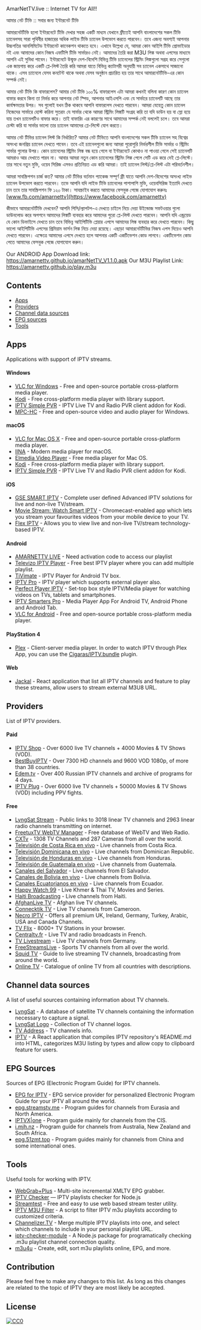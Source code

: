AmarNetTV.live :: Internet TV for All!!

আমার নেট টিভি :: সবার জন্য ইন্টারনেট টিভি

আমারনেটটিভি হলো ইন্টারনেটে টিভি দেখার সহজ একটি মাধ্যম যেখানে ফ্রীতেই আপনি বাংলাদেশের সকল টিভি চ্যানেলসহ সারা পৃথিবীর হাজারের অধিক লাইভ টিভি চ্যানেল উপভোগ করতে পারবেন। তবে এজন্য অবশ্যই আপনার উচ্চগতির আনলিমিটেড ইন্টারনেট কানেকশন থাকতে হবে। এখানে উল্লেখ্য যে, আমরা কোন আইপি টিভি প্রোভাইডার নই এবং আমাদের কোন নিজস্ব এফটিপি টিভি সার্ভারও নেই। আমাদের তৈরি করা M3U লিঙ্ক অথবা এপসের মাধ্যমে আপনি এই সুবিধা পাবেন। ইন্টারনেটে উন্মুক্ত দেশ-বিদেশি বিভিন্ন টিভি চ্যানেলের স্ট্রিমিং লিঙ্কগুলো সগ্রহ করে সেগুলো এক জায়গায় করে একটি প্লে-লিস্ট তৈরি করি আমরা যাতে বিভিন্ন ক্যাটাগরী অনুযায়ী সব চ্যানেল একসাথে সাজানো থাকে। এসব চ্যানেলে যেসব কনটেন্ট থাকে অথবা যেসব অনুষ্ঠান প্রচারিত হয় তার সাথে আমারনেটটিভি-এর কোন সম্পর্ক নেই। 

আমার নেট টিভি কি বাফারলেস?
আমার নেট টিভি ১০০% বাফারলেস এটা আমরা কখনই বলিনা কারণ কোন চ্যানেল বাফার করবে কিনা তা নির্ভর করে আপনার নেট স্পিড, আপনার আইএসপি এবং যে সার্ভারে চ্যানেলটি আছে তার কার্যক্ষমতার উপর। সব গুলোই যখন ঠিক থাকবে আপনি বাফারলেস দেখতে পারবেন। আমরা যেহেতু কোন চ্যানেল নিজেদের সার্ভারে হোস্ট করিনা সুতরাং যে সার্ভার থেকে আমরা স্ট্রিমিং লিঙ্কটি সংগ্রহ করি তা যদি ডাউন হয় বা স্লো হয়ে যায় তখন চ্যানেলটিও বাফার করে। তাই বাফারিং এর কারণের সাথে আমাদের সম্পর্ক নেই বললেই চলে। তবে আমরা চেস্টা করি যা সার্ভার ভালো তার চ্যানেল আমাদের প্লে-লিস্টে যোগ করতে।

আমার নেট টিভির চ্যানেল লিস্ট কি নির্ধারিত?
আমার নেট টিভিতে আপনি বাংলাদেশের সকল টিভি চ্যানেল সহ বিশ্বের অসংখ্য জনপ্রিয় চ্যানেল দেখতে পাবেন। তবে এই চ্যানেলগুলো জন্য আমরা পুরোপুরি নির্ভরশীল টিভি সার্ভার ও স্ট্রিমিং সার্ভার গুলোর উপর। কোন চ্যানেলের স্ট্রিমিং লিঙ্ক বন্ধ হয়ে গেলে বা ইন্টারনেটে কোথাও না পাওয়া গেলে সেই চ্যানেলটি আমরাও আর দেখাতে পারব না। আবার আমরা নতুন কোন চ্যানেলের স্ট্রিমিং লিঙ্ক পেলে সেটি এড করে দেই প্লে-লিস্টে। তার সাথে নতুন মুভি, ওয়েব সিরিজ এসবও প্রতিনিয়ত এড করি আমরা। তাই চ্যানেল লিস্ট/প্লে-লিস্ট এটা পরিবর্তনশীল।

আমরা সাবস্ক্রিপশন চার্জ কত? 
আমার নেট টিভির বর্তমান প্যাকেজ সম্পূর্ণ ফ্রী যাতে আপনি দেশ-বিদেশের অসংখ্য লাইভ চ্যানেল উপভোগ করতে পারবেন। তভে আপনি যদি লাইভ টিভি চ্যানেলের পাশাপাশি মুভি, ওয়েবসিরিজ ইত্যাদি দেখতে চান তবে তার সাবস্ক্রিপশন ফি ১২০ টাকা। সাবস্ক্রাইব করতে আমাদের ফেসবুক পেজে যোগাযোগ করুনঃ [www.fb.com/amarnettv](https://www.facebook.com/amarnettv)

কীভাবে আমারনেটটিভি দেখবেন?
আপনি পিসি/ল্যাপটপ-এ দেখতে চাইলে নিচে দেয়া উইন্ডোজ সফটওয়ার গুলো ডাউনলোড করে অপশনে আমাদের লিঙ্কটি ব্যবহার করে আমাদের পুরো প্লে-লিস্ট দেখতে পারবেন। আপনি যদি এন্ড্রয়েড যে কোন ডিভাইসে দেখতে চান তবে বিভিন্ন আইপিটিভি প্লেয়ার এপসে আমাদের লিঙ্ক ব্যবহার করে দেখতে পারবেন। কিছু ভালো আইপিটিভি এপসের প্রিমিয়াম ভার্সন লিঙ্ক নিচে দেয়া রয়েছে। এছাড়া আমারনেটটিভির নিজস্ব এপস দিয়েও আপনি দেখতে পারবেন। এক্ষেত্রে আমাদের এপসে দেখতে হলে আপনার একটি একটিভেশন কোড লাগবে। একটিভেশন কোড পেতে আমাদের ফেসবুক পেজে যোগাযোগ করুন। 

Our ANDROID App Download link: https://amarnettv.github.io/amarNetTV_V1.1.0.apk
Our M3U Playlist Link: https://amarnettv.github.io/play.m3u

## Contents

- [Apps](#apps)
- [Providers](#providers)
- [Channel data sources](#channel-data-sources)
- [EPG sources](#epg-sources)
- [Tools](#tools)

## Apps

Applications with support of IPTV streams.

#### Windows

- [VLC for Windows](https://www.videolan.org/vlc/download-windows.html) - Free and open-source portable cross-platform media player.
- [Kodi](https://kodi.tv/) - Free cross-platform media player with library support.
- [IPTV Simple PVR](https://kodi.tv/addon/pvr-client/pvr-iptv-simple-client) - IPTV Live TV and Radio PVR client addon for Kodi.
- [MPC-HC](https://github.com/clsid2/mpc-hc) - Free and open-source video and audio player for Windows.

#### macOS

- [VLC for Mac OS X](https://www.videolan.org/vlc/download-macosx.html) - Free and open-source portable cross-platform media player.
- [IINA](https://iina.io/) - Modern media player for macOS.
- [Elmedia Video Player](https://apps.apple.com/us/app/elmedia-video-player/id1044549675) - Free media player for Mac OS.
- [Kodi](https://kodi.tv/) - Free cross-platform media player with library support.
- [IPTV Simple PVR](https://kodi.tv/addon/pvr-client/pvr-iptv-simple-client) - IPTV Live TV and Radio PVR client addon for Kodi.

#### iOS

- [GSE SMART IPTV](https://apps.apple.com/us/app/gse-smart-iptv/id1028734023) - Complete user defined Advanced IPTV solutions for live and non-live TV/stream.
- [Movie Stream: Watch Smart IPTV](https://apps.apple.com/us/app/movie-stream-ip-tv-films/id1450912244) - Chromecast-enabled app which lets you stream your favourites videos from your mobile device to your TV.
- [Flex IPTV](https://apps.apple.com/ae/app/flex-iptv/id1182930255) - Allows you to view live and non-live TV/stream technology-based IPTV.

#### Android

- [AMARNETTV LIVE](https://amarnettv.github.io/amarNetTV_V1.1.0.apK) - Need activation code to access our playlist
- [Televizo IPTV Player](https://drive.google.com/file/d/1x542FLeS9zGhyveZtajlNWnyCRqkMRgB/view?usp=sharing) - Free best IPTV player where you can add multiple playlist.
- [TiVimate](https://drive.google.com/file/d/19z-lim_r6326EMfoNd2wp6USPJO7fZ8S/view?usp=sharing) - IPTV Player for Android TV box.
- [IPTV Pro](https://drive.google.com/file/d/1YbUM7p4cX534pOK9aPK78BoqQC8_4LEq/view?usp=sharing) - IPTV player which supports external player also.
- [Perfect Player IPTV](https://drive.google.com/file/d/1pXfEHUEqvlpS7iLmPobC1SqkwIszj4o6/view?usp=sharing) - Set-top box style IPTV/Media player for watching videos on TVs, tablets and smartphones.
- [IPTV Smarters Pro](https://play.google.com/store/apps/details?id=com.nst.iptvsmarterstvbox&hl=en) - Media Player App For Android TV, Android Phone and Android Tab.
- [VLC for Android](https://play.google.com/store/apps/details?id=org.videolan.vlc) - Free and open-source portable cross-platform media player.

#### PlayStation 4

- [Plex](https://www.plex.tv/apps-devices/#modal-devices-playstation-4) - Client-server media player. In order to watch IPTV through Plex App, you can use the [Cigaras/IPTV.bundle](https://github.com/Cigaras/IPTV.bundle) plugin.

#### Web

- [Jackal](https://jackal.netlify.app) - React application that list all IPTV channels and feature to play these streams, allow users to stream external M3U8 URL.

## Providers

List of IPTV providers.

#### Paid

- [IPTV Shop](https://iptv.shop/) - Over 6000 live TV channels + 4000 Movies & TV Shows (VOD).
- [BestBuyIPTV](https://bestbuyiptv.com/) - Over 7300 HD channels and 9600 VOD 1080p, of more than 38 countries.
- [Edem.tv](https://edem.tv/) - Over 400 Russian IPTV channels and archive of programs for 4 days.
- [IPTV Plug](https://iptvplug.net/) - Over 6000 live TV channels + 50000 Movies & TV Shows (VOD) including PPV fights.

#### Free

- [LyngSat Stream](http://www.lyngsat-stream.com/) - Public links to 3018 linear TV channels and 2963 linear radio channels transmitting on internet.
- [FreetuxTV WebTV Manager](http://database.freetuxtv.net/site/index) - Free database of WebTV and Web Radio.
- [CXTv](http://www.cxtvlive.com/) - 1308 TV Channels and 287 Cameras from all over the world.
- [Televisión de Costa Rica en vivo](http://www.costaricaenvivo.net/) - Live channels from Costa Rica.
- [Televisión Dominicana en vivo](http://www.televisiondominicanaenvivo.com/) - Live channels from Dominican Republic.
- [Televisión de Honduras en vivo](http://www.canalesdehondurasenvivo.com/) - Live channels from Honduras.
- [Televisión de Guatemala en vivo](https://www.guatemalaenvivo.net/) - Live channels from Guatemala.
- [Canales del Salvador](http://www.canalesdelsalvadorenvivo.com/) - Live channels from El Salvador.
- [Canales de Bolivia en vivo](http://www.canalesbolivianosenvivo.com/) - Live channels from Bolivia.
- [Canales Ecuatorianos en vivo](https://www.canalesecuatorianosenvivo.com/) - Live channels from Ecuador.
- [Happy Watch 99](https://happywatch99.com/) - Live Khmer & Thai TV, Movies and Series.
- [Haiti Broadcasting](https://hbiptv.com/) - Live channels from Haiti.
- [AfghanLive TV](http://www.afghanlive.tv/) - Afghan live TV channels.
- [Connecktik TV](http://connectik.tv/) - Live TV channels from Cameroon.
- [Necro IPTV](https://necroiptv.com) - Offers all premium UK, Ireland, Germany, Turkey, Arabic, USA and Canada Channels.
- [TV Flix](https://tvflix.co) - 8000+ TV Stations in your browser.
- [Centraltv.fr](http://www.centraltv.fr/) - Live TV and radio broadcasts in French.
- [TV Livestream](https://tv-livestream.online/) - Live TV channels from Germany.
- [FreeStreamsLive](http://freestreams-live1.com/) - Sports TV channels from all over the world.
- [Squid TV](https://www.squidtv.net/) - Guide to live streaming TV channels, broadcasting from around the world.
- [Online TV](http://tvtvtv.ru/index_eng.php) - Catalogue of online TV from all countries with descriptions.

## Channel data sources

A list of useful sources containing information about TV channels.

- [LyngSat](https://www.lyngsat.com/) - A database of satellite TV channels containing the information necessary to capture a signal.
- [LyngSat Logo](https://www.lyngsat-logo.com/) - Collection of TV channel logos.
- [TV Address](http://www.tv-address.com/) - TV channels info.
- [IPTV](https://iptv-org.netlify.app/) - A React application that compiles IPTV repository's README.md into HTML, categorizes M3U listing by types and allow copy to clipboard feature for users.

## EPG Sources

Sources of EPG (Electronic Program Guide) for IPTV channels.

- [EPG for IPTV](https://www.iptv-epg.com/) - EPG service provider for personalized Electronic Program Guide for your IPTV all around the world.
- [epg.streamstv.me](http://epg.streamstv.me/epg/) - Program guides for channels from Eurasia and North America.
- [IPTVX|one](https://iptvx.one/viewtopic.php?f=12&t=4&sid=5d7f43099b396af229d5961ec746fc14) - Program guide mainly for channels from the CIS.
- [i.mjh.nz](http://i.mjh.nz/) - Program guide for channels from Australia, New Zealand and South Africa.
- [epg.51zmt.top](http://epg.51zmt.top:8000/) - Program guides mainly for channels from China and some international ones.

## Tools

Useful tools for working with IPTV.

- [WebGrab+Plus](http://www.webgrabplus.com/) - Multi-site incremental XMLTV EPG grabber.
- [IPTV Checker](https://www.npmjs.com/package/iptv-checker) — IPTV playlists checker for Node.js
- [Streamtest](https://streamtest.in/) - Free and easy to use web based stream tester utility.
- [IPTV M3U Filter](https://github.com/huxuan/iptv-m3u-filter) - A script to filter IPTV m3u playlists according to customized criteria.
- [Channelizer.TV](https://channelizer.tv/) - Merge multiple IPTV playlists into one, and select which channels to include in your personal playlist URL.
- [iptv-checker-module](https://www.npmjs.com/package/iptv-checker-module) - A Node.js package for programatically checking .m3u playlist channel connection quality.
- [m3u4u](https://m3u4u.com/) - Create, edit, sort m3u playlists online, EPG, and more.

## Contribution

Please feel free to make any changes to this list. As long as this changes are related to the topic of IPTV they are most likely be accepted.

## License

[![CC0](https://licensebuttons.net/p/zero/1.0/88x31.png)](https://creativecommons.org/publicdomain/zero/1.0/)
